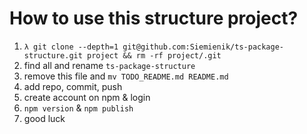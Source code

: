 
# How to use this structure project?

1. `λ git clone --depth=1 git@github.com:Siemienik/ts-package-structure.git project && rm -rf project/.git`
2. find all and rename `ts-package-structure`
3. remove this file and `mv TODO_README.md README.md`
3. add repo, commit, push
4. create account on npm & login
5. `npm version` & `npm publish`
6. good luck
